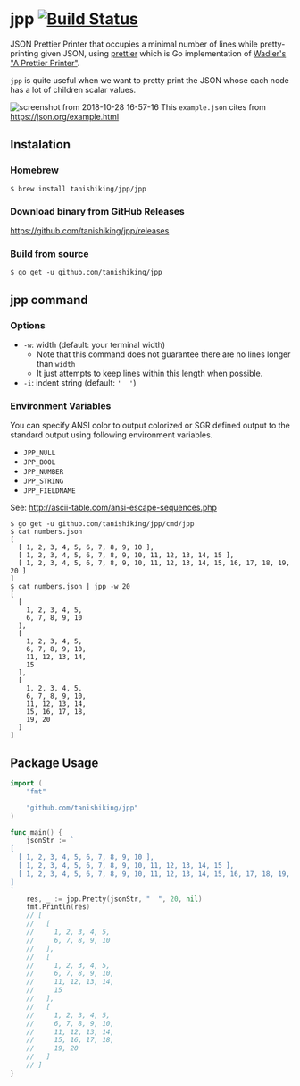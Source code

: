 # jpp [![Build Status](https://travis-ci.org/tanishiking/jpp.svg?branch=master)](https://travis-ci.org/tanishiking/jpp)
JSON Prettier Printer that occupies a minimal number of lines while pretty-printing given JSON, using [prettier](https://github.com/tanishiking/prettier) which is Go implementation of [Wadler's "A Prettier Printer"](http://homepages.inf.ed.ac.uk/wadler/papers/prettier/prettier.pdf).

`jpp` is quite useful when we want to pretty print the JSON whose each node has a lot of children scalar values.

![screenshot from 2018-10-28 16-57-16](https://user-images.githubusercontent.com/9353584/47613438-bb96a700-dad2-11e8-872c-4309d4330aef.png)
This `example.json` cites from https://json.org/example.html

## Instalation
### Homebrew
```
$ brew install tanishiking/jpp/jpp
```

### Download binary from GitHub Releases
https://github.com/tanishiking/jpp/releases

### Build from source
```
$ go get -u github.com/tanishiking/jpp
```

## jpp command
### Options
- `-w`: width (default: your terminal width)
  - Note that this command does not guarantee there are no lines longer than `width`
  - It just attempts to keep lines within this length when possible.
- `-i`: indent string (default: `'  '`)

### Environment Variables
You can specify ANSI color to output colorized or SGR defined output to the standard output using following environment variables.

- `JPP_NULL`
- `JPP_BOOL`
- `JPP_NUMBER`
- `JPP_STRING`
- `JPP_FIELDNAME`

See: http://ascii-table.com/ansi-escape-sequences.php

```
$ go get -u github.com/tanishiking/jpp/cmd/jpp
$ cat numbers.json
[
  [ 1, 2, 3, 4, 5, 6, 7, 8, 9, 10 ],
  [ 1, 2, 3, 4, 5, 6, 7, 8, 9, 10, 11, 12, 13, 14, 15 ],
  [ 1, 2, 3, 4, 5, 6, 7, 8, 9, 10, 11, 12, 13, 14, 15, 16, 17, 18, 19, 20 ]
]
$ cat numbers.json | jpp -w 20
[
  [
    1, 2, 3, 4, 5,
    6, 7, 8, 9, 10
  ],
  [
    1, 2, 3, 4, 5,
    6, 7, 8, 9, 10,
    11, 12, 13, 14,
    15
  ],
  [
    1, 2, 3, 4, 5,
    6, 7, 8, 9, 10,
    11, 12, 13, 14,
    15, 16, 17, 18,
    19, 20
  ]
]
```

## Package Usage
```go
import (
	"fmt"

	"github.com/tanishiking/jpp"
)

func main() {
	jsonStr := `
[
  [ 1, 2, 3, 4, 5, 6, 7, 8, 9, 10 ],
  [ 1, 2, 3, 4, 5, 6, 7, 8, 9, 10, 11, 12, 13, 14, 15 ],
  [ 1, 2, 3, 4, 5, 6, 7, 8, 9, 10, 11, 12, 13, 14, 15, 16, 17, 18, 19, 20 ]
]
`
	res, _ := jpp.Pretty(jsonStr, "  ", 20, nil)
	fmt.Println(res)
	// [
	//   [
	//     1, 2, 3, 4, 5,
	//     6, 7, 8, 9, 10
	//   ],
	//   [
	//     1, 2, 3, 4, 5,
	//     6, 7, 8, 9, 10,
	//     11, 12, 13, 14,
	//     15
	//   ],
	//   [
	//     1, 2, 3, 4, 5,
	//     6, 7, 8, 9, 10,
	//     11, 12, 13, 14,
	//     15, 16, 17, 18,
	//     19, 20
	//   ]
	// ]
}
```
